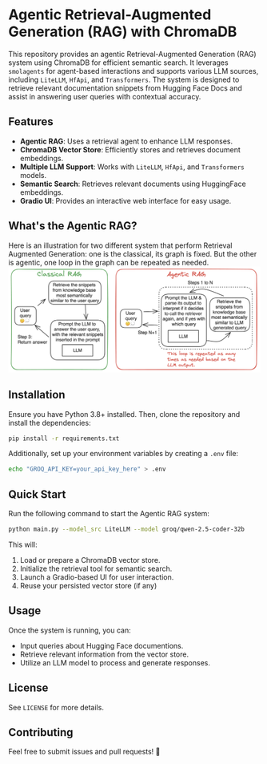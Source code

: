 # Agentic Retrieval-Augmented Generation (RAG) with ChromaDB

This repository provides an agentic Retrieval-Augmented Generation (RAG) system using ChromaDB for efficient semantic search. It leverages `smolagents` for agent-based interactions and supports various LLM sources, including `LiteLLM`, `HfApi`, and `Transformers`. The system is designed to retrieve relevant documentation snippets from Hugging Face Docs and assist in answering user queries with contextual accuracy.

## Features
- **Agentic RAG**: Uses a retrieval agent to enhance LLM responses.
- **ChromaDB Vector Store**: Efficiently stores and retrieves document embeddings.
- **Multiple LLM Support**: Works with `LiteLLM`, `HfApi`, and `Transformers` models.
- **Semantic Search**: Retrieves relevant documents using HuggingFace embeddings.
- **Gradio UI**: Provides an interactive web interface for easy usage.

## What's the Agentic RAG?
Here is an illustration for two different system that perform Retrieval Augmented Generation: one is the classical, its graph is fixed. But the other is agentic, one loop in the graph can be repeated as needed.
![classical_vs_agentic_rag.png](images/classical_vs_agentic_rag.png)

## Installation
Ensure you have Python 3.8+ installed. Then, clone the repository and install the dependencies:

```bash
pip install -r requirements.txt
```

Additionally, set up your environment variables by creating a `.env` file:

```bash
echo "GROQ_API_KEY=your_api_key_here" > .env
```

## Quick Start
Run the following command to start the Agentic RAG system:

```bash
python main.py --model_src LiteLLM --model groq/qwen-2.5-coder-32b
```

This will:
1. Load or prepare a ChromaDB vector store.
2. Initialize the retrieval tool for semantic search.
3. Launch a Gradio-based UI for user interaction.
4. Reuse your persisted vector store (if any)

## Usage
Once the system is running, you can:
- Input queries about Hugging Face documentions.
- Retrieve relevant information from the vector store.
- Utilize an LLM model to process and generate responses.


## License
See `LICENSE` for more details.

## Contributing
Feel free to submit issues and pull requests! 🚀

